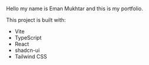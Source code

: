 Hello my name is Eman Mukhtar and this is my portfolio.

This project is built with:

- Vite
- TypeScript
- React
- shadcn-ui
- Tailwind CSS


